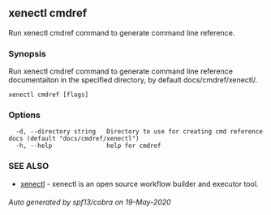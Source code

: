 ## xenectl cmdref

Run xenectl cmdref command to generate command line reference.

### Synopsis

Run xenectl cmdref command to generate command line reference documentaiton in the specified directory, by default docs/cmdref/xenectl/.

```
xenectl cmdref [flags]
```

### Options

```
  -d, --directory string   Directory to use for creating cmd reference docs (default "docs/cmdref/xenectl")
  -h, --help               help for cmdref
```

### SEE ALSO

* [xenectl](xenectl.md)	 - xenectl is an open source workflow builder and executor tool.

###### Auto generated by spf13/cobra on 19-May-2020
